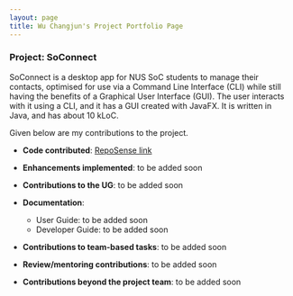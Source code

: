 ```yaml
---
layout: page
title: Wu Changjun's Project Portfolio Page
---
```


### Project: SoConnect

SoConnect is a desktop app for NUS SoC students to manage their contacts, optimised for use via a Command Line Interface (CLI) while still having the benefits of a Graphical User Interface (GUI). The user interacts with it using a CLI, and it has a GUI created with JavaFX. It is written in Java, and has about 10 kLoC.

Given below are my contributions to the project.
* **Code contributed**: [RepoSense link](https://nus-cs2103-ay2223s1.github.io/tp-dashboard/?search=ugholaf&breakdown=true)

* **Enhancements implemented**: to be added soon

* **Contributions to the UG**: to be added soon

* **Documentation**:
    * User Guide: to be added soon
    * Developer Guide: to be added soon

* **Contributions to team-based tasks**: to be added soon

* **Review/mentoring contributions**: to be added soon

* **Contributions beyond the project team**: to be added soon
